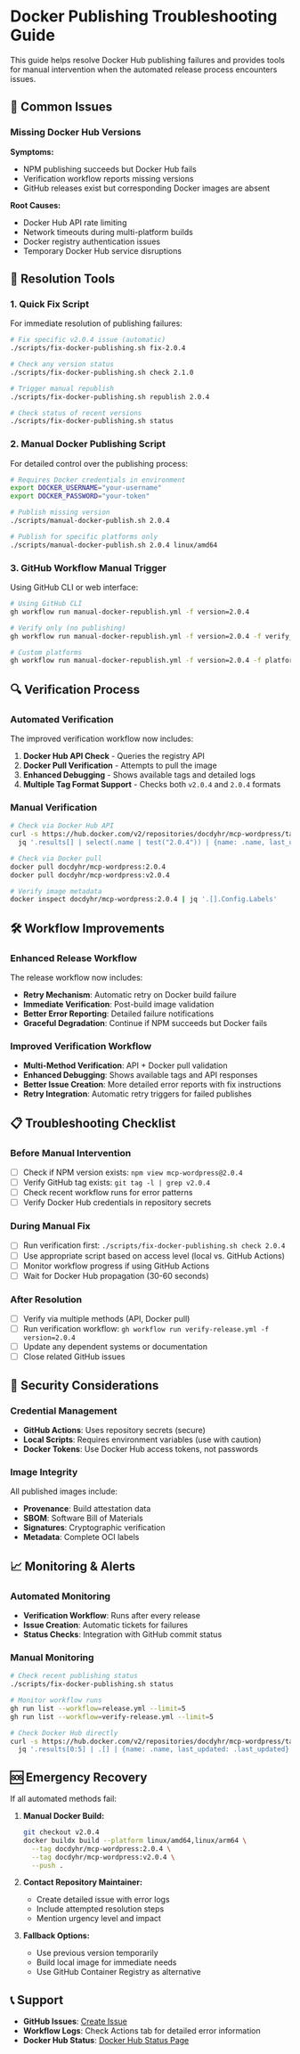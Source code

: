 # Docker Publishing Troubleshooting Guide

This guide helps resolve Docker Hub publishing failures and provides tools for manual intervention when the automated release process encounters issues.

## 🚨 Common Issues

### Missing Docker Hub Versions

**Symptoms:**
- NPM publishing succeeds but Docker Hub fails
- Verification workflow reports missing versions
- GitHub releases exist but corresponding Docker images are absent

**Root Causes:**
- Docker Hub API rate limiting
- Network timeouts during multi-platform builds
- Docker registry authentication issues
- Temporary Docker Hub service disruptions

## 🔧 Resolution Tools

### 1. Quick Fix Script

For immediate resolution of publishing failures:

```bash
# Fix specific v2.0.4 issue (automatic)
./scripts/fix-docker-publishing.sh fix-2.0.4

# Check any version status
./scripts/fix-docker-publishing.sh check 2.1.0

# Trigger manual republish
./scripts/fix-docker-publishing.sh republish 2.0.4

# Check status of recent versions
./scripts/fix-docker-publishing.sh status
```

### 2. Manual Docker Publishing Script

For detailed control over the publishing process:

```bash
# Requires Docker credentials in environment
export DOCKER_USERNAME="your-username"
export DOCKER_PASSWORD="your-token"

# Publish missing version
./scripts/manual-docker-publish.sh 2.0.4

# Publish for specific platforms only
./scripts/manual-docker-publish.sh 2.0.4 linux/amd64
```

### 3. GitHub Workflow Manual Trigger

Using GitHub CLI or web interface:

```bash
# Using GitHub CLI
gh workflow run manual-docker-republish.yml -f version=2.0.4

# Verify only (no publishing)
gh workflow run manual-docker-republish.yml -f version=2.0.4 -f verify_only=true

# Custom platforms
gh workflow run manual-docker-republish.yml -f version=2.0.4 -f platforms=linux/amd64
```

## 🔍 Verification Process

### Automated Verification

The improved verification workflow now includes:

1. **Docker Hub API Check** - Queries the registry API
2. **Docker Pull Verification** - Attempts to pull the image
3. **Enhanced Debugging** - Shows available tags and detailed logs
4. **Multiple Tag Format Support** - Checks both `v2.0.4` and `2.0.4` formats

### Manual Verification

```bash
# Check via Docker Hub API
curl -s https://hub.docker.com/v2/repositories/docdyhr/mcp-wordpress/tags | \
  jq '.results[] | select(.name | test("2.0.4")) | {name: .name, last_updated: .last_updated}'

# Check via Docker pull
docker pull docdyhr/mcp-wordpress:2.0.4
docker pull docdyhr/mcp-wordpress:v2.0.4

# Verify image metadata
docker inspect docdyhr/mcp-wordpress:2.0.4 | jq '.[].Config.Labels'
```

## 🛠️ Workflow Improvements

### Enhanced Release Workflow

The release workflow now includes:

- **Retry Mechanism**: Automatic retry on Docker build failure
- **Immediate Verification**: Post-build image validation
- **Better Error Reporting**: Detailed failure notifications
- **Graceful Degradation**: Continue if NPM succeeds but Docker fails

### Improved Verification Workflow

- **Multi-Method Verification**: API + Docker pull validation
- **Enhanced Debugging**: Shows available tags and API responses
- **Better Issue Creation**: More detailed error reports with fix instructions
- **Retry Integration**: Automatic retry triggers for failed publishes

## 📋 Troubleshooting Checklist

### Before Manual Intervention

- [ ] Check if NPM version exists: `npm view mcp-wordpress@2.0.4`
- [ ] Verify GitHub tag exists: `git tag -l | grep v2.0.4`
- [ ] Check recent workflow runs for error patterns
- [ ] Verify Docker Hub credentials in repository secrets

### During Manual Fix

- [ ] Run verification first: `./scripts/fix-docker-publishing.sh check 2.0.4`
- [ ] Use appropriate script based on access level (local vs. GitHub Actions)
- [ ] Monitor workflow progress if using GitHub Actions
- [ ] Wait for Docker Hub propagation (30-60 seconds)

### After Resolution

- [ ] Verify via multiple methods (API, Docker pull)
- [ ] Run verification workflow: `gh workflow run verify-release.yml -f version=2.0.4`
- [ ] Update any dependent systems or documentation
- [ ] Close related GitHub issues

## 🔐 Security Considerations

### Credential Management

- **GitHub Actions**: Uses repository secrets (secure)
- **Local Scripts**: Requires environment variables (use with caution)
- **Docker Tokens**: Use Docker Hub access tokens, not passwords

### Image Integrity

All published images include:
- **Provenance**: Build attestation data
- **SBOM**: Software Bill of Materials
- **Signatures**: Cryptographic verification
- **Metadata**: Complete OCI labels

## 📈 Monitoring & Alerts

### Automated Monitoring

- **Verification Workflow**: Runs after every release
- **Issue Creation**: Automatic tickets for failures
- **Status Checks**: Integration with GitHub commit status

### Manual Monitoring

```bash
# Check recent publishing status
./scripts/fix-docker-publishing.sh status

# Monitor workflow runs
gh run list --workflow=release.yml --limit=5
gh run list --workflow=verify-release.yml --limit=5

# Check Docker Hub directly
curl -s https://hub.docker.com/v2/repositories/docdyhr/mcp-wordpress/tags | \
  jq '.results[0:5] | .[] | {name: .name, last_updated: .last_updated}'
```

## 🆘 Emergency Recovery

If all automated methods fail:

1. **Manual Docker Build:**
   ```bash
   git checkout v2.0.4
   docker buildx build --platform linux/amd64,linux/arm64 \
     --tag docdyhr/mcp-wordpress:2.0.4 \
     --tag docdyhr/mcp-wordpress:v2.0.4 \
     --push .
   ```

2. **Contact Repository Maintainer:**
   - Create detailed issue with error logs
   - Include attempted resolution steps
   - Mention urgency level and impact

3. **Fallback Options:**
   - Use previous version temporarily
   - Build local image for immediate needs
   - Use GitHub Container Registry as alternative

## 📞 Support

- **GitHub Issues**: [Create Issue](https://github.com/docdyhr/mcp-wordpress/issues/new)
- **Workflow Logs**: Check Actions tab for detailed error information
- **Docker Hub Status**: [Docker Hub Status Page](https://status.docker.com/)